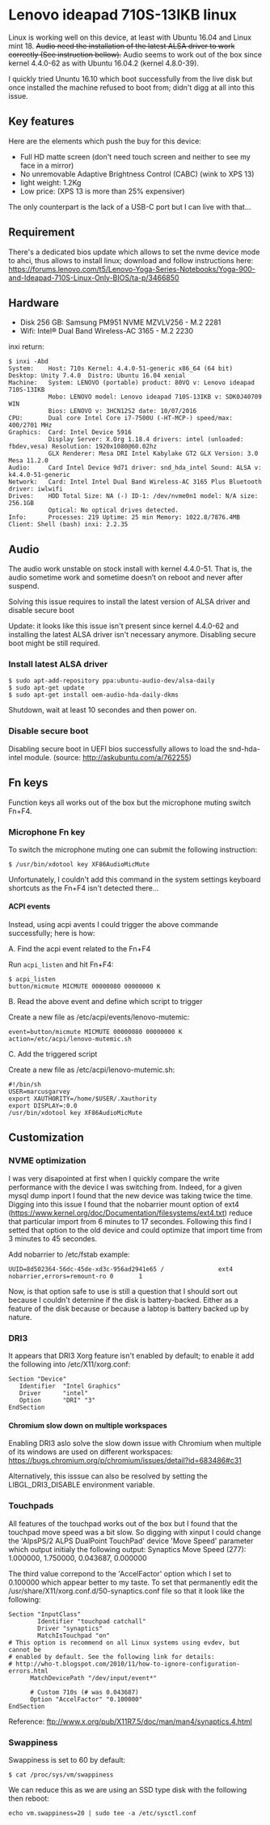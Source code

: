 # Lenovo ideapad 710S-13IKB linux

Linux is working well on this device, at least with Ubuntu 16.04 and Linux mint 18.  ~~Audio need the installation of the latest ALSA driver to work correctly (See instruction bellow).~~ Audio seems to work out of the box since kernel 4.4.0-62 as with Ubuntu 16.04.2 (kernel 4.8.0-39).

I quickly tried Ununtu 16.10 which boot successfully from the live disk but once installed the machine refused to boot from; didn't digg at all into this issue.

## Key features
Here are the elements which push the buy for this device:
- Full HD matte screen (don't need touch screen and neither to see my face in a mirror)
- No unremovable Adaptive Brightness Control (CABC) (wink to XPS 13)
- light weight: 1.2Kg
- Low price: (XPS 13 is more than 25% expensiver)

The only counterpart is the lack of a USB-C port but I can live with that...

## Requirement
There's a dedicated bios update which allows to set the nvme device mode to ahci, thus allows to install linux; download and follow instructions here: https://forums.lenovo.com/t5/Lenovo-Yoga-Series-Notebooks/Yoga-900-and-Ideapad-710S-Linux-Only-BIOS/ta-p/3466850

## Hardware
- Disk 256 GB: Samsung PM951 NVME MZVLV256 - M.2 2281
- Wifi: Intel® Dual Band Wireless-AC 3165 - M.2 2230

inxi return:
```
$ inxi -Abd
System:    Host: 710s Kernel: 4.4.0-51-generic x86_64 (64 bit) Desktop: Unity 7.4.0  Distro: Ubuntu 16.04 xenial
Machine:   System: LENOVO (portable) product: 80VQ v: Lenovo ideapad 710S-13IKB
           Mobo: LENOVO model: Lenovo ideapad 710S-13IKB v: SDK0J40709 WIN
           Bios: LENOVO v: 3HCN12S2 date: 10/07/2016
CPU:       Dual core Intel Core i7-7500U (-HT-MCP-) speed/max: 400/2701 MHz
Graphics:  Card: Intel Device 5916
           Display Server: X.Org 1.18.4 drivers: intel (unloaded: fbdev,vesa) Resolution: 1920x1080@60.02hz
           GLX Renderer: Mesa DRI Intel Kabylake GT2 GLX Version: 3.0 Mesa 11.2.0
Audio:     Card Intel Device 9d71 driver: snd_hda_intel Sound: ALSA v: k4.4.0-51-generic
Network:   Card: Intel Intel Dual Band Wireless-AC 3165 Plus Bluetooth driver: iwlwifi
Drives:    HDD Total Size: NA (-) ID-1: /dev/nvme0n1 model: N/A size: 256.1GB
           Optical: No optical drives detected.
Info:      Processes: 219 Uptime: 25 min Memory: 1022.8/7876.4MB Client: Shell (bash) inxi: 2.2.35
```

## Audio
The audio work unstable on stock install with kernel 4.4.0-51. That is, the audio sometime work and sometime doesn’t on reboot and never after suspend.

Solving this issue requires to install the latest version of ALSA driver and disable secure boot

Update: it looks like this issue isn't present since kernel 4.4.0-62 and installing the latest ALSA driver isn't necessary anymore. Disabling secure boot might be still required.

### Install latest ALSA driver
```
$ sudo apt-add-repository ppa:ubuntu-audio-dev/alsa-daily
$ sudo apt-get update
$ sudo apt-get install oem-audio-hda-daily-dkms
```
Shutdown, wait at least 10 secondes and then power on.

### Disable secure boot
Disabling secure boot in UEFI bios successfully allows to load the snd-hda-intel module.
(source: http://askubuntu.com/a/762255)

## Fn keys
Function keys all works out of the box but the microphone muting switch Fn+F4.

### Microphone Fn key
To switch the microphone muting one can submit the following instruction:
```
$ /usr/bin/xdotool key XF86AudioMicMute
```

Unfortunately, I couldn't add this command in the system settings keyboard shortcuts as the Fn+F4 isn't detected there... 

#### ACPI events
Instead, using acpi avents I could trigger the above commande successfully; here is how:

A. Find the acpi event related to the Fn+F4

Run `acpi_listen` and hit Fn+F4:
```
$ acpi_listen 
button/micmute MICMUTE 00000080 00000000 K
```

B. Read the above event and define which script to trigger

Create a new file as /etc/acpi/events/lenovo-mutemic:
```
event=button/micmute MICMUTE 00000080 00000000 K
action=/etc/acpi/lenovo-mutemic.sh
```

C. Add the triggered script

Create a new file as /etc/acpi/lenovo-mutemic.sh:
```
#!/bin/sh
USER=marcusgarvey
export XAUTHORITY=/home/$USER/.Xauthority
export DISPLAY=:0.0
/usr/bin/xdotool key XF86AudioMicMute
```

## Customization

### NVME optimization
I was very disapointed at first when I quickly compare the write performance with the device I was switching from. Indeed, for a given mysql dump inport I found that the new device was taking twice the time.
Digging into this issue I found that the nobarrier mount option of ext4 (https://www.kernel.org/doc/Documentation/filesystems/ext4.txt) reduce that particular import from 6 minutes to 17 secondes. Following this find I setted that option to the old device and could optimize that import time from 3 minutes to 45 secondes.

Add nobarrier to /etc/fstab example:
```
UUID=8d502364-56dc-45de-xd3c-956ad2941e65 /               ext4    nobarrier,errors=remount-ro 0       1
```

Now, is that option safe to use is still a question that I should sort out because I couldn't deternine if the disk is battery-backed. Either as a feature of the disk because or because a labtop is battery backed up by nature.

### DRI3

It appears that DRI3 Xorg feature isn't enabled by default; to enable it add the following into /etc/X11/xorg.conf:
```
Section "Device"
   Identifier  "Intel Graphics"
   Driver      "intel"
   Option      "DRI" "3"
EndSection
```

#### Chromium slow down on multiple workspaces
Enabling DRI3 aslo solve the slow down issue with Chromium when multiple of its windows are used on different workspaces: https://bugs.chromium.org/p/chromium/issues/detail?id=683486#c31

Alternatively, this isssue can also be resolved by setting the LIBGL_DRI3_DISABLE environment variable.

### Touchpads
All features of the touchpad works out of the box but I found that the touchpad move speed was a bit slow. So digging with xinput I could change the 'AlpsPS/2 ALPS DualPoint TouchPad' device 'Move Speed' parameter which output initialy the following output:
Synaptics Move Speed (277): 1.000000, 1.750000, 0.043687, 0.000000

The third value correpond to the 'AccelFactor' option which I set to 0.100000 which appear better to my taste. To set that permanently edit the /usr/share/X11/xorg.conf.d/50-synaptics.conf file so that it look like the following:
```
Section "InputClass"
        Identifier "touchpad catchall"
        Driver "synaptics"
        MatchIsTouchpad "on"
# This option is recommend on all Linux systems using evdev, but cannot be
# enabled by default. See the following link for details:
# http://who-t.blogspot.com/2010/11/how-to-ignore-configuration-errors.html
      MatchDevicePath "/dev/input/event*"

      # Custom 710s (# was 0.043687)
      Option "AccelFactor" "0.100000"
EndSection
```

Reference: ftp://www.x.org/pub/X11R7.5/doc/man/man4/synaptics.4.html

### Swappiness
Swappiness is set to 60 by default:
```
$ cat /proc/sys/vm/swappiness
```

We can reduce this as we are using an SSD type disk with the following then reboot:
```
echo vm.swappiness=20 | sudo tee -a /etc/sysctl.conf
```
